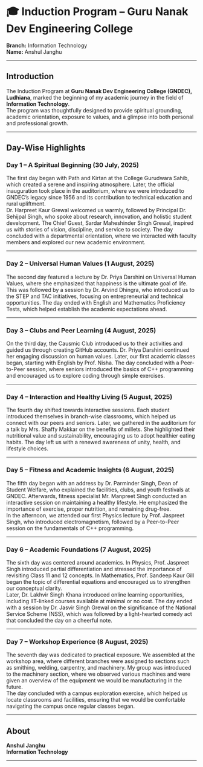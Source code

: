 # 🎓 Induction Program – Guru Nanak Dev Engineering College

**Branch:** Information Technology   
**Name:** Anshul Janghu  

---

## Introduction
The Induction Program at **Guru Nanak Dev Engineering College (GNDEC), Ludhiana**, marked the beginning of my academic journey in the field of **Information Technology**.  
The program was thoughtfully designed to provide spiritual grounding, academic orientation, exposure to values, and a glimpse into both personal and professional growth.

---

## Day-Wise Highlights

### Day 1 – A Spiritual Beginning (30 July, 2025)
The first day began with Path and Kirtan at the College Gurudwara Sahib, which created a serene and inspiring atmosphere. Later, the official inauguration took place in the auditorium, where we were introduced to GNDEC’s legacy since 1956 and its contribution to technical education and rural upliftment.  
Dr. Harpreet Kaur Grewal welcomed us warmly, followed by Principal Dr. Sehijpal Singh, who spoke about research, innovation, and holistic student development. The Chief Guest, Sardar Maheshinder Singh Grewal, inspired us with stories of vision, discipline, and service to society. The day concluded with a departmental orientation, where we interacted with faculty members and explored our new academic environment.  

---

### Day 2 – Universal Human Values (1 August, 2025)
The second day featured a lecture by Dr. Priya Darshini on Universal Human Values, where she emphasized that happiness is the ultimate goal of life. This was followed by a session by Dr. Arvind Dhingra, who introduced us to the STEP and TAC initiatives, focusing on entrepreneurial and technical opportunities. The day ended with English and Mathematics Proficiency Tests, which helped establish the academic expectations ahead.  

---

### Day 3 – Clubs and Peer Learning (4 August, 2025)
On the third day, the Causmic Club introduced us to their activities and guided us through creating GitHub accounts. Dr. Priya Darshini continued her engaging discussion on human values. Later, our first academic classes began, starting with English by Prof. Nisha. The day concluded with a Peer-to-Peer session, where seniors introduced the basics of C++ programming and encouraged us to explore coding through simple exercises.  

---

### Day 4 – Interaction and Healthy Living (5 August, 2025)
The fourth day shifted towards interactive sessions. Each student introduced themselves in branch-wise classrooms, which helped us connect with our peers and seniors. Later, we gathered in the auditorium for a talk by Mrs. Shaffy Makkar on the benefits of millets. She highlighted their nutritional value and sustainability, encouraging us to adopt healthier eating habits. The day left us with a renewed awareness of unity, health, and lifestyle choices.  

---

### Day 5 – Fitness and Academic Insights (6 August, 2025)
The fifth day began with an address by Dr. Parminder Singh, Dean of Student Welfare, who explained the facilities, clubs, and youth festivals at GNDEC. Afterwards, fitness specialist Mr. Manpreet Singh conducted an interactive session on maintaining a healthy lifestyle. He emphasized the importance of exercise, proper nutrition, and remaining drug-free.  
In the afternoon, we attended our first Physics lecture by Prof. Jaspreet Singh, who introduced electromagnetism, followed by a Peer-to-Peer session on the fundamentals of C++ programming.  

---

### Day 6 – Academic Foundations (7 August, 2025)
The sixth day was centered around academics. In Physics, Prof. Jaspreet Singh introduced partial differentiation and stressed the importance of revisiting Class 11 and 12 concepts. In Mathematics, Prof. Sandeep Kaur Gill began the topic of differential equations and encouraged us to strengthen our conceptual clarity.  
Later, Dr. Lakhvir Singh Khana introduced online learning opportunities, including IIT-linked courses available at minimal or no cost. The day ended with a session by Dr. Jasvir Singh Grewal on the significance of the National Service Scheme (NSS), which was followed by a light-hearted comedy act that concluded the day on a cheerful note.  

---

### Day 7 – Workshop Experience (8 August, 2025)
The seventh day was dedicated to practical exposure. We assembled at the workshop area, where different branches were assigned to sections such as smithing, welding, carpentry, and machinery. My group was introduced to the machinery section, where we observed various machines and were given an overview of the equipment we would be manufacturing in the future.  
The day concluded with a campus exploration exercise, which helped us locate classrooms and facilities, ensuring that we would be comfortable navigating the campus once regular classes began.  

---

## About
**Anshul Janghu**  
**Information Technology**  

---

